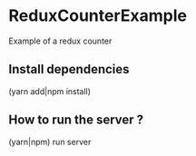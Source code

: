 # ReduxCounterExample
Example of a redux counter

## Install dependencies
(yarn add|npm install)
## How to run the server ?
(yarn|npm) run server
